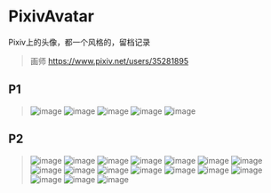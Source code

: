 # PixivAvatar
 Pixiv上的头像，都一个风格的，留档记录

> 画师 https://www.pixiv.net/users/35281895

## P1  
> ![image](https://github.com/xiaozhangup/PixivAvatar/blob/main/p1/0.png)
> ![image](https://github.com/xiaozhangup/PixivAvatar/blob/main/p1/1.png)
> ![image](https://github.com/xiaozhangup/PixivAvatar/blob/main/p1/2.png)
> ![image](https://github.com/xiaozhangup/PixivAvatar/blob/main/p1/3.png)
> ![image](https://github.com/xiaozhangup/PixivAvatar/blob/main/p1/4.png)

## P2
> ![image](https://github.com/xiaozhangup/PixivAvatar/blob/main/p2/0.png)
> ![image](https://github.com/xiaozhangup/PixivAvatar/blob/main/p2/1.png)
> ![image](https://github.com/xiaozhangup/PixivAvatar/blob/main/p2/2.png)
> ![image](https://github.com/xiaozhangup/PixivAvatar/blob/main/p2/3.png)
> ![image](https://github.com/xiaozhangup/PixivAvatar/blob/main/p2/4.png)
> ![image](https://github.com/xiaozhangup/PixivAvatar/blob/main/p2/5.png)
> ![image](https://github.com/xiaozhangup/PixivAvatar/blob/main/p2/6.png)
> ![image](https://github.com/xiaozhangup/PixivAvatar/blob/main/p2/7.png)
> ![image](https://github.com/xiaozhangup/PixivAvatar/blob/main/p2/8.png)
> ![image](https://github.com/xiaozhangup/PixivAvatar/blob/main/p2/9.png)
> ![image](https://github.com/xiaozhangup/PixivAvatar/blob/main/p2/10.png)
> ![image](https://github.com/xiaozhangup/PixivAvatar/blob/main/p2/11.png)
> ![image](https://github.com/xiaozhangup/PixivAvatar/blob/main/p2/12.png)
> ![image](https://github.com/xiaozhangup/PixivAvatar/blob/main/p2/13.png)
> ![image](https://github.com/xiaozhangup/PixivAvatar/blob/main/p2/14.png)
> ![image](https://github.com/xiaozhangup/PixivAvatar/blob/main/p2/15.png)
> ![image](https://github.com/xiaozhangup/PixivAvatar/blob/main/p2/16.png)
